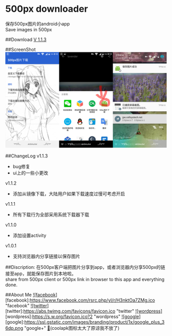 # 500px downloader
保存500px图片的android小app  
Save images in 500px


##Download
[V 1.1.3](app/app-release.apk)  


##ScreenShot
![](screenshot/screenshot.png/)


##ChangeLog
v1.1.3  
* bug修复
* ui上的一些小更改

v1.1.2  
* 添加从镜像下载，大陆用户如果下载速度过慢可考虑开启

v1.1.1  
* 所有下载行为全部采用系统下载器下载

v1.1.0  
* 添加设置activity

v1.0.1  
* 支持浏览器内分享链接以保存图片


##Discription:
在500px客户端把图片分享到app，或者浏览器内分享500px的链接至app，就能保存图片到本地啦。  
share from 500px client or 500px link in browser to this app and everything done.

##About Me
[![facebook]](https://www.facebook.com/profile.php?id=100008406013865)  
[facebook]:https://www.facebook.com/rsrc.php/yl/r/H3nktOa7ZMg.ico "facebook"
[![twitter]](https://twitter.com/ComtinueD)  
[twitter]:https://abs.twimg.com/favicons/favicon.ico "twitter"
[![wordpress]](http://danyang.party/wordpress/)  
[wordpress]:https://s.w.org/favicon.ico?2 "wordpress"
[![google]](https://plus.google.com/u/0/101425594566289316258/posts)  
[google]:https://ssl.gstatic.com/images/branding/product/1x/google_plus_36dp.png "google+"
[:frog:](http://www.coolapk.com/u/523253)(coolapk图标太大了原谅我不放了)